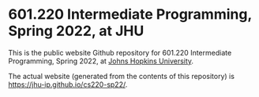 # 601.220 Intermediate Programming, Spring 2022, at JHU

This is the public website Github repository for 601.220 Intermediate Programming,
Spring 2022, at [Johns Hopkins University](https://www.jhu.edu).

The actual website (generated from the contents of this repository) is
<https://jhu-ip.github.io/cs220-sp22/>.
